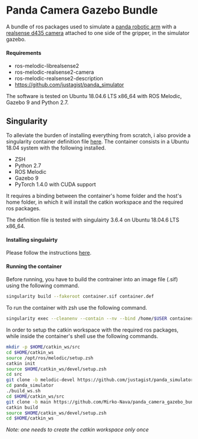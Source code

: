 # Panda Camera Gazebo Bundle

A bundle of ros packages used to simulate a [panda robotic arm](https://www.franka.de/robot-system "Franka Panda") with a [realsense d435 camera](https://www.intelrealsense.com/depth-camera-d435 "Intel RealSense D435") attached to one side of the gripper, in the simulator gazebo.

#### Requirements

- ros-melodic-librealsense2
- ros-melodic-realsense2-camera
- ros-melodic-realsense2-description
- https://github.com/justagist/panda_simulator

The software is tested on Ubuntu 18.04.6 LTS x86_64 with ROS Melodic, Gazebo 9 and Python 2.7.

## Singularity

To alleviate the burden of installing everything from scratch, i also provide a singularity container definition file [here](https://github.com/Mirko-Nava/panda_camera_gazebo_bundle/blob/main/container.def).
The container consists in a Ubuntu 18.04 system with the following installed.

- ZSH
- Python 2.7
- ROS Melodic
- Gazebo 9
- PyTorch 1.4.0 with CUDA support

It requires a binding between the container's home folder and the host's home folder, in which it will install the catkin workspace and the required ros packages.

The definition file is tested with singulairty 3.6.4 on Ubuntu 18.04.6 LTS x86_64.
<!-- singularity-ce version 3.9.1 -->

#### Installing singulairty

Please follow the instructions [here](https://sylabs.io/guides/3.6/user-guide/quick_start.html).
<!-- [here](https://sylabs.io/guides/3.9/user-guide/quick_start.html) -->

#### Running the container

Before running, you have to build the contrainer into an image file (.sif) using the following command.

```sh
singularity build --fakeroot container.sif container.def
```

To run the container with zsh use the following command.

```sh
singularity exec --cleanenv --contain --nv --bind /home/$USER container.sif /usr/bin/zsh
```

In order to setup the catkin workspace with the required ros packages, while inside the container's shell use the following commands.

```sh
mkdir -p $HOME/catkin_ws/src
cd $HOME/catkin_ws
source /opt/ros/melodic/setup.zsh
catkin init
source $HOME/catkin_ws/devel/setup.zsh
cd src
git clone -b melodic-devel https://github.com/justagist/panda_simulator
cd panda_simulator
./build_ws.sh
cd $HOME/catkin_ws/src
git clone -b main https://github.com/Mirko-Nava/panda_camera_gazebo_bundle
catkin build
source $HOME/catkin_ws/devel/setup.zsh
cd $HOME/catkin_ws
```

*Note: one needs to create the catkin workspace only once*
